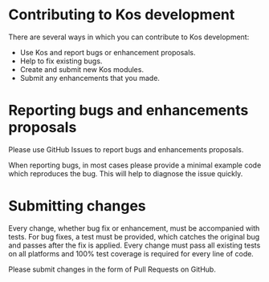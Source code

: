 Contributing to Kos development
===============================

There are several ways in which you can contribute to Kos development:

* Use Kos and report bugs or enhancement proposals.
* Help to fix existing bugs.
* Create and submit new Kos modules.
* Submit any enhancements that you made.


Reporting bugs and enhancements proposals
=========================================

Please use GitHub Issues to report bugs and enhancements proposals.

When reporting bugs, in most cases please provide a minimal example code which
reproduces the bug.  This will help to diagnose the issue quickly.


Submitting changes
==================

Every change, whether bug fix or enhancement, must be accompanied with
tests.  For bug fixes, a test must be provided, which catches the original
bug and passes after the fix is applied.  Every change must pass all existing
tests on all platforms and 100% test coverage is required for every line of
code.

Please submit changes in the form of Pull Requests on GitHub.
